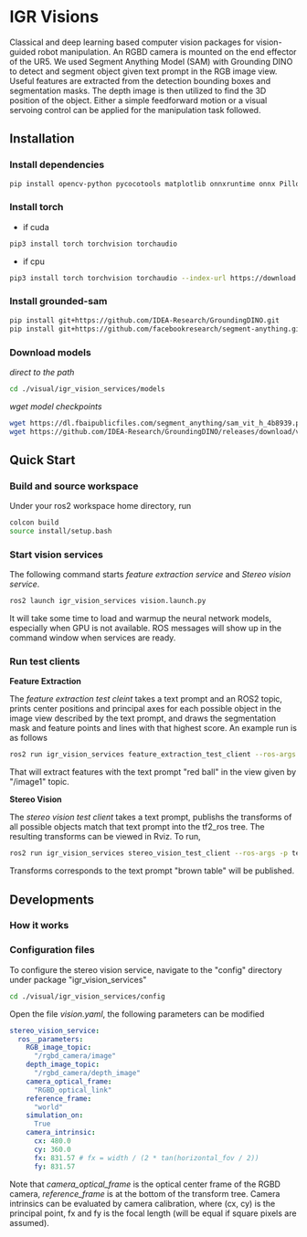 # IGR Visions 

Classical and deep learning based computer vision packages for vision-guided robot manipulation. An RGBD camera is mounted on the end effector of the UR5. We used Segment Anything Model (SAM) with Grounding DINO to detect and segment object given text prompt in the RGB image view. Useful features are extracted from the detection bounding boxes and segmentation masks. The depth image is then utilized to find the 3D position of the object. Either a simple feedforward motion or a visual servoing control can be applied for the manipulation task followed.


## Installation

### Install dependencies
```bash
pip install opencv-python pycocotools matplotlib onnxruntime onnx Pillow ipykernel
```

### Install torch
- if cuda
```bash
pip3 install torch torchvision torchaudio
```
- if cpu
```bash
pip3 install torch torchvision torchaudio --index-url https://download.pytorch.org/whl/cpu
```

### Install grounded-sam

```bash
pip install git+https://github.com/IDEA-Research/GroundingDINO.git
pip install git+https://github.com/facebookresearch/segment-anything.git
```

### Download models

_direct to the path_
```bash
cd ./visual/igr_vision_services/models
```
_wget model checkpoints_
```bash
wget https://dl.fbaipublicfiles.com/segment_anything/sam_vit_h_4b8939.pth
wget https://github.com/IDEA-Research/GroundingDINO/releases/download/v0.1.0-alpha/groundingdino_swint_ogc.pth
```

## Quick Start

### Build and source workspace

Under your ros2 workspace home directory, run

```bash
colcon build
source install/setup.bash
```

### Start vision services

The following command starts _feature extraction service_ and _Stereo vision service_. 

```bash
ros2 launch igr_vision_services vision.launch.py
```

It will take some time to load and warmup the neural network models, especially when GPU is not available. ROS messages will show up in the command window when services are ready.

### Run test clients

**Feature Extraction**

The _feature extraction test cleint_ takes a text prompt and an ROS2 topic, prints center positions and principal axes for each possible object in the image view described by the text prompt, and draws the segmentation mask and feature points and lines with that highest score. An example run is as follows

```bash
ros2 run igr_vision_services feature_extraction_test_client --ros-args -p text_prompt:="red ball" -p image_topic:="/image1"
```
That will extract features with the text prompt "red ball" in the view given by "/image1" topic.


**Stereo Vision**

The _stereo vision test client_ takes a text prompt, publishs the transforms of all possible objects match that text prompt into the tf2_ros tree. The resulting transforms can be viewed in Rviz. To run,

```bash
ros2 run igr_vision_services stereo_vision_test_client --ros-args -p text_prompt:="brown table"
```

Transforms corresponds to the text prompt "brown table" will be published.


## Developments

### How it works


### Configuration files

To configure the stereo vision service, navigate to the "config" directory under package "igr_vision_services"

```bash
cd ./visual/igr_vision_services/config
```
Open the file _vision.yaml_, the following parameters can be modified

```yaml
stereo_vision_service:
  ros__parameters:
    RGB_image_topic:
      "/rgbd_camera/image"
    depth_image_topic:
      "/rgbd_camera/depth_image"
    camera_optical_frame:
      "RGBD_optical_link"
    reference_frame:
      "world"
    simulation_on:
      True
    camera_intrinsic:
      cx: 480.0
      cy: 360.0
      fx: 831.57 # fx = width / (2 * tan(horizontal_fov / 2))
      fy: 831.57
```
Note that _camera_optical_frame_ is the optical center frame of the RGBD camera, _reference_frame_ is at the bottom of the transform tree. Camera intrinsics can be evaluated by camera calibration, where (cx, cy) is the principal point, fx and fy is the focal length (will be equal if square pixels are assumed).
